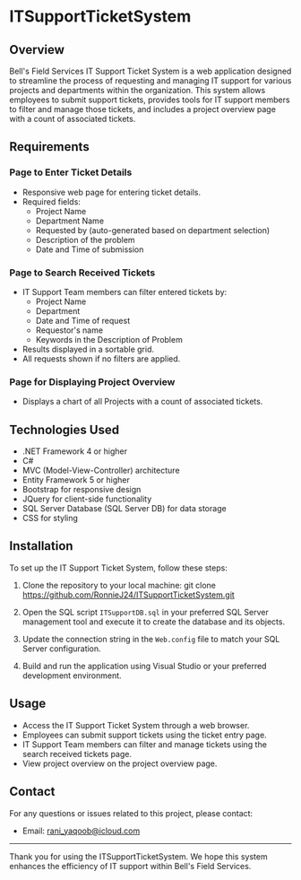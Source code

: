 # ITSupportTicketSystem

## Overview
Bell's Field Services IT Support Ticket System is a web application designed to streamline the process of requesting and managing IT support for various projects and departments within the organization. This system allows employees to submit support tickets, provides tools for IT support members to filter and manage those tickets, and includes a project overview page with a count of associated tickets.

## Requirements
### Page to Enter Ticket Details
- Responsive web page for entering ticket details.
- Required fields:
  - Project Name
  - Department Name
  - Requested by (auto-generated based on department selection)
  - Description of the problem
  - Date and Time of submission

### Page to Search Received Tickets
- IT Support Team members can filter entered tickets by:
  - Project Name
  - Department
  - Date and Time of request
  - Requestor's name
  - Keywords in the Description of Problem
- Results displayed in a sortable grid.
- All requests shown if no filters are applied.

### Page for Displaying Project Overview
- Displays a chart of all Projects with a count of associated tickets.

## Technologies Used
- .NET Framework 4 or higher
- C#
- MVC (Model-View-Controller) architecture
- Entity Framework 5 or higher
- Bootstrap for responsive design
- JQuery for client-side functionality
- SQL Server Database (SQL Server DB) for data storage
- CSS for styling

## Installation
To set up the IT Support Ticket System, follow these steps:

1. Clone the repository to your local machine: git clone https://github.com/RonnieJ24/ITSupportTicketSystem.git

2. Open the SQL script `ITSupportDB.sql` in your preferred SQL Server management tool and execute it to create the database and its objects.

3. Update the connection string in the `Web.config` file to match your SQL Server configuration.

4. Build and run the application using Visual Studio or your preferred development environment.

## Usage
- Access the IT Support Ticket System through a web browser.
- Employees can submit support tickets using the ticket entry page.
- IT Support Team members can filter and manage tickets using the search received tickets page.
- View project overview on the project overview page.

## Contact
For any questions or issues related to this project, please contact:
- Email: rani_yaqoob@icloud.com

---

Thank you for using the ITSupportTicketSystem. We hope this system enhances the efficiency of IT support within Bell's Field Services.
